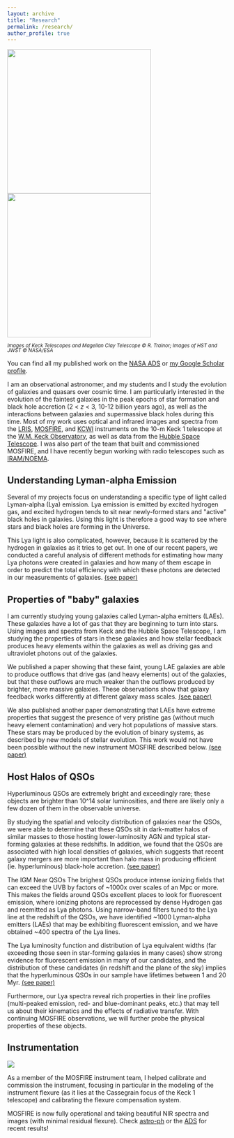 ```yaml
---
layout: archive
title: "Research"
permalink: /research/
author_profile: true
---
```

<!--
<img src="https://crosstrainor.github.io/images/keck-250.jpeg"><img src="https://crosstrainor.github.io/images/hst-250.jpeg"><img src="https://crosstrainor.github.io/images/magellan-250.jpeg"><img src="https://crosstrainor.github.io/images/jwst-250.png"><br>
-->
<img src="https://crosstrainor.github.io/images/tel-ground-400.jpeg" width="330"><img src="https://crosstrainor.github.io/images/tel-space-400.jpeg" width="330">
<!-- <br> -->
<div style="line-height: 1.0em; font-size: 0.8em; font-style: italic;">Images of Keck Telescopes and Magellan Clay Telescope &copy; R. Trainor; Images of HST and JWST &copy; NASA/ESA</div>

You can find all my published work on the <a href="https://ui.adsabs.harvard.edu/search/q=author%3A%22Trainor%2C%20Ryan%22%20year%3A2006-&sort=date%20desc%2C%20bibcode%20desc&p_=0">NASA ADS</a> or <a href="{{author.googlescholar}}">my Google Scholar profile</a>.


I am an observational astronomer, and my students and I study the evolution of galaxies and
quasars over cosmic time. I am particularly interested in the evolution of the faintest galaxies in the peak epochs of star formation and
black hole accretion (2 < *z* < 3, 10-12 billion years ago), as well as the interactions between galaxies and supermassive black holes during this time. Most of my
work uses optical and infrared images
and spectra from the <a
href="http://www2.keck.hawaii.edu/inst/lris/">LRIS</a>, 
<a href="http://irlab.astro.ucla.edu/mosfire/">MOSFIRE</a>, and 
<a href="https://www2.keck.hawaii.edu/inst/kcwi/">KCWI</a>
instruments on the 10-m Keck 1 telescope at the <a
href="http://keckobservatory.org/">W.M. Keck
Observatory</a>, as well as data from the <a
href="http://www.nasa.gov/mission_pages/hubble/main/index.html">Hubble
Space Telescope</a>. I was also part of the team that
built and commissioned MOSFIRE, and I have recently begun working with radio telescopes such as [IRAM/NOEMA](https://www.iram-institute.org/EN/noema-project.php).

## Understanding Lyman-alpha Emission

Several of  my projects focus on understanding a specific type of light called Lyman-alpha (Lya)
emission. Lya emission is emitted by excited hydrogen gas, and
excited hydrogen tends to sit near newly-formed stars and "active" black holes in galaxies. Using 
this light is therefore a good way to see where stars and black holes are forming in the Universe.

This Lya light is also complicated, however, because it is scattered by the hydrogen in galaxies
as it tries to get out. In one of our recent papers, we conducted a careful analysis of different
methods for estimating how many Lya photons were created in galaxies and how many of them escape
in order to predict the total efficiency with which these photons are detected in our 
measurements of galaxies. <a href='https://ui.adsabs.harvard.edu/abs/2019ApJ...887...85T/abstract'>(see paper)</a>

## Properties of "baby" galaxies

I am currently studying young
galaxies called Lyman-alpha emitters
(LAEs). These galaxies have a
lot of gas that they are
beginning to turn into
stars. Using images and
spectra from Keck and the
Hubble Space Telescope, I am
studying the properties of
stars in these galaxies and
how stellar feedback produces
heavy elements within the galaxies as
well as driving gas and
ultraviolet photons out of the galaxies.

We  published a paper
showing that these faint,
young LAE galaxies are able to
produce outflows that drive
gas (and heavy elements) out of the galaxies, but
that these outflows are much
weaker than the outflows
produced by brighter, more
massive galaxies. These
observations show that galaxy
feedback works differently at
different galaxy mass scales. <a href='https://ui.adsabs.harvard.edu/abs/2015ApJ...809...89T/abstract'>(see paper)</a>

We also published another
paper demonstrating that 
LAEs have extreme properties
that suggest the presence of
very pristine gas (without
much heavy element
contamination) and very hot
populations of massive
stars. These stars may be
produced by the evolution of
binary systems, as described
by new models of stellar
evolution. This work would not
have been possible without the
new instrument MOSFIRE
described below. <a href='https://ui.adsabs.harvard.edu/abs/2016ApJ...832..171T/abstract'>(see paper)</a>

## Host Halos of QSOs
			
Hyperluminous QSOs are extremely bright and exceedingly rare; these objects are brighter than 10^14 solar luminosities, and there are likely only a few dozen of them in the observable universe.

By studying the spatial and velocity distribution of galaxies near the QSOs, we were able to determine that these QSOs sit in dark-matter halos of similar masses to those hosting lower-luminosity AGN and typical star-forming galaxies at these redshifts. In addition, we found that the QSOs are associated with high local densities of galaxies, which suggests that recent galaxy mergers are more important than halo mass in producing efficient (ie. hyperluminous) black-hole accretion. <a href='https://ui.adsabs.harvard.edu/abs/2012ApJ...752...39T/abstract'>(see paper)</a>

The IGM Near QSOs
The brighest QSOs produce intense ionizing fields that can
exceed the UVB by factors of ~1000x
over scales of an Mpc or more. This
makes the fields around QSOs
excellent places to look for
fluorescent emission, where
ionizing photons are reprocessed by
dense Hydrogen gas and reemitted as
Lya photons. Using narrow-band
filters tuned to the Lya line at the
redshift of the QSOs, we have
identified ~1000 Lyman-alpha
emitters (LAEs) that may be
exhibiting fluorescent emission, and
we have obtained ~400 spectra of the
Lya lines.

The Lya luminosity function and
distribution of Lya equivalent
widths (far exceeding those seen in
star-forming galaxies in many cases)
show strong evidence for fluorescent
emission in many of our candidates,
and the distribution of these
candidates (in redshift and
the plane of the sky) implies that
the hyperluminous QSOs in our sample have
lifetimes between 1 and 20 Myr. <a href='https://ui.adsabs.harvard.edu/abs/2013ApJ...775L...3T/abstract'>(see paper)</a>

Furthermore, our Lya spectra reveal
rich properties in their line
profiles (multi-peaked emission, red- and blue-dominant peaks, etc.)
that may tell us about their kinematics and the effects of radiative
transfer. With continuing MOSFIRE observations, we will further probe
the physical properties of these objects.

## Instrumentation

<img src="https://crosstrainor.github.io/images/mosfire-logo.jpeg">

  As a member of the MOSFIRE
instrument team, I helped
calibrate and commission the
instrument, focusing in
particular in the modeling of
the instrument flexure (as it
lies at the Cassegrain focus
of the Keck 1 telescope) and
calibrating the flexure
compensation system.

MOSFIRE is now fully operational and taking beautiful NIR spectra and
					images (with minimal residual
flexure). Check <a href='http://arxiv.org/find/all/1/all:+mosfire'>astro-ph</a> or
					the <a href='http://adsabs.harvard.edu/cgi-bin/basic_connect?qsearch=mosfire&version=1'>ADS</a> for recent results!

